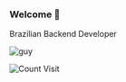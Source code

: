 ### Welcome 👋

Brazilian Backend Developer

![guy](https://user-images.githubusercontent.com/38351639/182689920-96e87326-6661-40d1-963f-741186b03a5d.gif)

![Count Visit](https://komarev.com/ghpvc/?username=viniciusTeixeiraBarreto)

